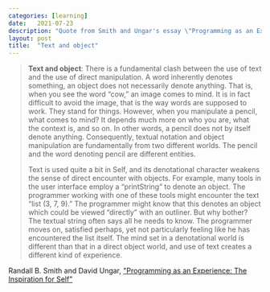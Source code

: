 ```yaml
---
categories: [learning]
date:   2021-07-23
description: "Quote from Smith and Ungar's essay \"Programming as an Experience: The Inspiration for Self\""
layout: post
title:  "Text and object"
---
```


> **Text and object**: There is a fundamental clash between the use of text and the use of direct manipulation. A
word inherently denotes something, an object does not necessarily denote anything. That is, when you see the
word “cow,” an image comes to mind. It is in fact difficult to avoid the image, that is the way words are supposed to work. They stand for things. However, when you manipulate a pencil, what comes to mind? It depends much more on who you are, what the context is, and so on. In other words, a pencil does not by itself
denote anything. Consequently, textual notation and object manipulation are fundamentally from two different
worlds. The pencil and the word denoting pencil are different entities.
> 
> Text is used quite a bit in Self, and its denotational character weakens the sense of direct encounter with objects. For example, many tools in the user interface employ a “printString” to denote an object. The programmer working with one of these tools might encounter the text “list (3, 7, 9).” The programmer might know that
this denotes an object which could be viewed “directly” with an outliner. But why bother? The textual string
often says all he needs to know. The programmer moves on, satisfied perhaps, yet not particularly feeling like
he has encountered the list itself. The mind set in a denotational world is different than that in a direct object
world, and use of text creates a different kind of experience.

Randall B. Smith and David Ungar, ["Programming as an Experience: The Inspiration for Self"](https://doi.org/10.1007/3-540-49538-X_15)
